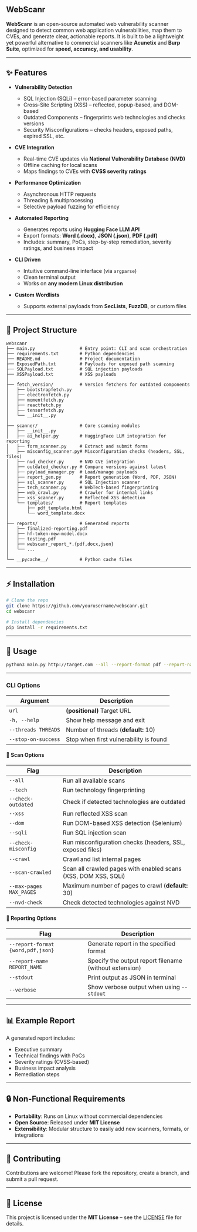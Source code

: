 ## WebScanr

**WebScanr** is an open-source automated web vulnerability scanner designed to detect common web application vulnerabilities, map them to CVEs, and generate clear, actionable reports.
It is built to be a lightweight yet powerful alternative to commercial scanners like **Acunetix** and **Burp Suite**, optimized for **speed, accuracy, and usability**.

---

## ✨ Features

* **Vulnerability Detection**

  * SQL Injection (SQLi) – error-based parameter scanning
  * Cross-Site Scripting (XSS) – reflected, popup-based, and DOM-based
  * Outdated Components – fingerprints web technologies and checks versions
  * Security Misconfigurations – checks headers, exposed paths, expired SSL, etc.

* **CVE Integration**

  * Real-time CVE updates via **National Vulnerability Database (NVD)**
  * Offline caching for local scans
  * Maps findings to CVEs with **CVSS severity ratings**

* **Performance Optimization**

  * Asynchronous HTTP requests
  * Threading & multiprocessing
  * Selective payload fuzzing for efficiency

* **Automated Reporting**

  * Generates reports using **Hugging Face LLM API**
  * Export formats: **Word (.docx)**, **JSON (.json)**, **PDF (.pdf)**
  * Includes: summary, PoCs, step-by-step remediation, severity ratings, and business impact

* **CLI Driven**

  * Intuitive command-line interface (via `argparse`)
  * Clean terminal output
  * Works on **any modern Linux distribution**

* **Custom Wordlists**

  * Supports external payloads from **SecLists**, **FuzzDB**, or custom files

---

## 📂 Project Structure

```
webscanr
├── main.py                 # Entry point: CLI and scan orchestration
├── requirements.txt        # Python dependencies
├── README.md               # Project documentation
├── ExposedPath.txt         # Payloads for exposed path scanning
├── SQLPayload.txt          # SQL injection payloads
├── XSSPayload.txt          # XSS payloads
│
├── fetch_version/          # Version fetchers for outdated components
│   ├── bootstrapfetch.py
│   ├── electronfetch.py
│   ├── momentfetch.py
│   ├── reactfetch.py
│   ├── tensorfetch.py
│   └── __init__.py
│
├── scanner/                # Core scanning modules
│   ├── __init__.py
│   ├── ai_helper.py        # HuggingFace LLM integration for reporting
│   ├── form_scanner.py     # Extract and submit forms
│   ├── misconfig_scanner.py# Misconfiguration checks (headers, SSL, files)
│   ├── nvd_checker.py      # NVD CVE integration
│   ├── outdated_checker.py # Compare versions against latest
│   ├── payload_manager.py  # Load/manage payloads
│   ├── report_gen.py       # Report generation (Word, PDF, JSON)
│   ├── sql_scanner.py      # SQL Injection scanner
│   ├── tech_scanner.py     # WebTech-based fingerprinting
│   ├── web_crawl.py        # Crawler for internal links
│   ├── xss_scanner.py      # Reflected XSS detection
│   └── templates/          # Report templates
│       ├── pdf_template.html
│       └── word_template.docx
│
├── reports/                # Generated reports
│   ├── finalized-reporting.pdf
│   ├── hf-token-new-model.docx
│   ├── testing.pdf
│   ├── webscanr_report_*.{pdf,docx,json}
│   └── ...
│
└── __pycache__/            # Python cache files

```

---

## ⚡ Installation

```bash
# Clone the repo
git clone https://github.com/yourusername/webscanr.git
cd webscanr

# Install dependencies
pip install -r requirements.txt
```

---

## 🚀 Usage

```bash
python3 main.py http://target.com --all --report-format pdf --report-name name_goes-here
```

---

### CLI Options

| Argument            | Description                            |
| ------------------- | -------------------------------------- |
| `url`               | **(positional)** Target URL            |
| `-h, --help`        | Show help message and exit             |
| `--threads THREADS` | Number of threads (**default:** 10)    |
| `--stop-on-success` | Stop when first vulnerability is found |

#### 🔎 Scan Options

| Flag                    | Description                                                    |
| ----------------------- | -------------------------------------------------------------- |
| `--all`                 | Run all available scans                                        |
| `--tech`                | Run technology fingerprinting                                  |
| `--check-outdated`      | Check if detected technologies are outdated                    |
| `--xss`                 | Run reflected XSS scan                                         |
| `--dom`                 | Run DOM-based XSS detection (Selenium)                         |
| `--sqli`                | Run SQL injection scan                                         |
| `--check-misconfig`     | Run misconfiguration checks (headers, SSL, exposed files)      |
| `--crawl`               | Crawl and list internal pages                                  |
| `--scan-crawled`        | Scan all crawled pages with enabled scans (XSS, DOM XSS, SQLi) |
| `--max-pages MAX_PAGES` | Maximum number of pages to crawl (**default:** 30)             |
| `--nvd-check`           | Check detected technologies against NVD                        |

#### 📝 Reporting Options

| Flag                              | Description                                            |
| --------------------------------- | ------------------------------------------------------ |
| `--report-format {word,pdf,json}` | Generate report in the specified format                |
| `--report-name REPORT_NAME`       | Specify the output report filename (without extension) |
| `--stdout`                        | Print output as JSON in terminal                       |
| `--verbose`                       | Show verbose output when using `--stdout`              |


---

## 📊 Example Report

A generated report includes:

* Executive summary
* Technical findings with PoCs
* Severity ratings (CVSS-based)
* Business impact analysis
* Remediation steps

---

## 🔒 Non-Functional Requirements

* **Portability**: Runs on Linux without commercial dependencies
* **Open Source**: Released under **MIT License**
* **Extensibility**: Modular structure to easily add new scanners, formats, or integrations


---

## 🤝 Contributing

Contributions are welcome! Please fork the repository, create a branch, and submit a pull request.

---

## 📜 License

This project is licensed under the **MIT License** – see the [LICENSE](LICENSE) file for details.
